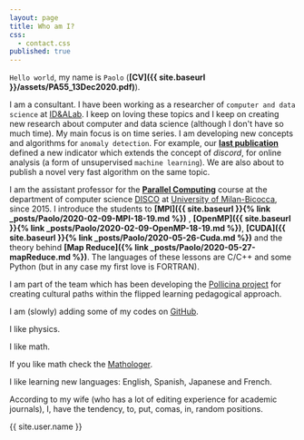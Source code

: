 ```yaml
---
layout: page
title: Who am I?
css:
  - contact.css
published: true
---
```


`Hello world`, my name is `Paolo`   (**[CV]({{ site.baseurl }}/assets/PA55_13Dec2020.pdf)**).

I am a consultant.
I have been working as a researcher of `computer and data science` at [ID&ALab](http://www.idea.disco.unimib.it/). I keep on loving these topics and I keep on creating new research about  computer and data science (although I don't have so much time).
My main focus is on time series. I am developing new concepts and algorithms for `anomaly detection`. For example,
our **[last publication](https://rdcu.be/b2K1c)** defined a new 
indicator which extends the concept of *discord*, for online analysis (a form of
unsupervised `machine learning`). We are also about to publish a novel very fast algorithm on the same topic.

I am the assistant professor for the **[Parallel Computing](https://www.unimib.it/ugov/degreecourse/212291)** course  at the 
department of computer science 
[DISCO](https://www.disco.unimib.it/it) at [University of Milan-Bicocca](http://www.unimib.it), 
 since 2015.
I introduce the students to **[MPI]({{ site.baseurl }}{% link _posts/Paolo/2020-02-09-MPI-18-19.md %})**
, **[OpenMP]({{ site.baseurl }}{% link _posts/Paolo/2020-02-09-OpenMP-18-19.md %})**, 
**[CUDA]({{ site.baseurl }}{% link _posts/Paolo/2020-05-26-Cuda.md %})**
 and the theory behind **[Map Reduce]({% link _posts/Paolo/2020-05-27-mapReduce.md %})**.  The languages of these lessons are C/C++ and some Python 
(but in any case my first love is FORTRAN).


I am part of the team which has been developing the [Pollicina project](https://www.progettopollicina.eu/)
for creating cultural paths within the flipped learning pedagogical approach.

I am (slowly) adding some of my codes on [GitHub](https://github.com/4phycs).

I like physics.

I like math.

If you like math check the [Mathologer](https://www.youtube.com/channel/UC1_uAIS3r8Vu6JjXWvastJg).

I like learning new languages: English, Spanish, Japanese and French.

According to my wife (who has a lot of editing experience for academic journals), I, 
have the tendency, to,
put, comas, in, random positions.



<div class="thi-signature">
    {{ site.user.name }}
</div>
